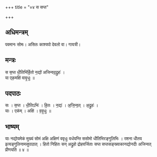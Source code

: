 +++
title = "०४ स सप्त"

+++
## अधिमन्त्रम्
पवमानः सोमः। असितः काश्यपो देवलो वा। गायत्री।

## मन्त्रः
स स॒प्त धी॒तिभि॑र्हि॒तो न॒द्यो॑ अजिन्वद॒द्रुहः॑ ।  
या एक॒मक्षि॑ वावृ॒धुः ॥

## पदपाठः
सः । स॒प्त । धी॒तिऽभिः॑ । हि॒तः । न॒द्यः॑ । अ॒जि॒न्व॒त् । अ॒द्रुहः॑ ।  
याः । एक॑म् । अक्षि॑ । व॒वृ॒धुः ॥

## भाष्यम्
याः नद्योयमेकं मुख्यं सोमं अक्षि अक्षिणं ववृधुः वर्धयन्ति ससोमो धीतिभिरङ्गुलिभिः । रशना धीतय इत्यङ्गुलिनामसुपाठात् । हितो निहितः सन् अद्रुहो द्रोहवर्जिताः सप्त सप्तसङ्ख्याकानद्योनदीः अजिन्वत् प्रीणयति ॥ ४ ॥